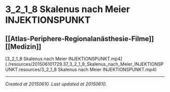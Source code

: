 # 3_2_1_8 Skalenus nach Meier INJEKTIONSPUNKT
 [[Atlas-Periphere-Regionalanästhesie-Filme]] [[Medizin]] 
---



[3\_2\_1\_8 Skalenus nach Meier INJEKTIONSPUNKT.mp4](./resources/201506101729.37_3_2_1_8_Skalenus_nach_Meier_INJEKTIONSPUNKT.resources/3_2_1_8 Skalenus nach Meier INJEKTIONSPUNKT.mp4)

---

_Created at 20150610._
_Last updated at 20150610._



